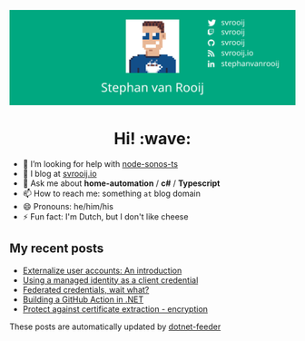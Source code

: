 [![Social banner for svrooij](https://github.com/svrooij/svrooij/raw/main/assets/social_banner.svg)](https://svrooij.io)

<h1 align='center'> Hi! :wave:</h1>

- 🤔 I’m looking for help with [node-sonos-ts](https://github.com/svrooij/node-sonos-ts)
- :notebook: I blog at [svrooij.io](https://svrooij.io)
- 💬 Ask me about **home-automation** / **c#** / **Typescript**
- 📫 How to reach me: something `at` blog domain
- 😄 Pronouns: he/him/his
- ⚡ Fun fact: I'm Dutch, but I don't like cheese

## My recent posts

<!-- start posts -->
- [Externalize user accounts: An introduction](https://svrooij.io/2022/07/28/externalize-user-acconts-intro/)
- [Using a managed identity as a client credential](https://svrooij.io/2022/06/21/managed-identity-multi-tenant-app/)
- [Federated credentials, wait what?](https://svrooij.io/2022/06/20/federated-credentials/)
- [Building a GitHub Action in .NET](https://svrooij.io/2022/06/09/building-github-action-in-net/)
- [Protect against certificate extraction - encryption](https://svrooij.io/2022/06/01/certificate-extraction-encryption/)
<!-- end posts -->

These posts are automatically updated by [dotnet-feeder](https://github.com/svrooij/dotnet-feeder)
